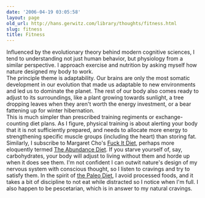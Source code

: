 ```yaml
---
date: '2006-04-19 03:05:58'
layout: page
old_url: http://hans.gerwitz.com/library/thoughts/fitness.html
slug: fitness
title: Fitness
---
```


Influenced by the evolutionary theory behind modern cognitive sciences, I tend to understanding not just human behavior, but physiology from a similar perspective.  I approach exercise and nutrition by asking myself how nature designed my body to work.  
The principle theme is adaptability.  Our brains are only the most somatic development in our evolution that made us adaptable to new environments and led us to dominate the planet.  The rest of our body also comes ready to adjust to its surroundings, like a plant growing towards sunlight, a tree dropping leaves when they aren't worth the energy investment, or a bear fattening up for winter hibernation.  
This is much simpler than prescribed training regiments or exchange-counting diet plans.  As I figure, physical training is about alerting your body that it is not sufficiently prepared, and needs to allocate more energy to strengthening specific muscle groups (including the heart) than storing fat.  
Similarly, I subscribe to Margaret Cho's [Fuck It Diet][1], perhaps more eloquently termed [The Abundance Diet][2].  If you starve yourself of, say, carbohydrates, your body will adjust to living without them and horde up when it does see them.  I'm not confident I can outwit nature's design of my nervous system with conscious thought, so I listen to cravings and try to satisfy them.  In the spirit of [the Paleo Diet][3], I avoid processed foods, and it takes a bit of discipline to not eat while distracted so I notice when I'm full.  I also happen to be pescetarian, which is in answer to my natural cravings. 

   [1]: http://www.margaretcho.net/blog/fuckitdiet.htm
   [2]: http://healingwordspress.com/archives/2003_12_02.html#000265
   [3]: http://www.thepaleodiet.com/

